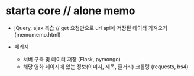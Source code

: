 # starta core // alone memo

- jQuery, ajax 복습 // get 요청만으로 url api에 저장된 데이터 가져오기 (memomemo.html)

- 패키지
  - 서버 구축 및 데이터 저장 (Flask, pymongo)
  - 해당 영화 페이지에 있는 정보(이미지, 제목, 줄거리) 크롤링 (requests, bs4)

